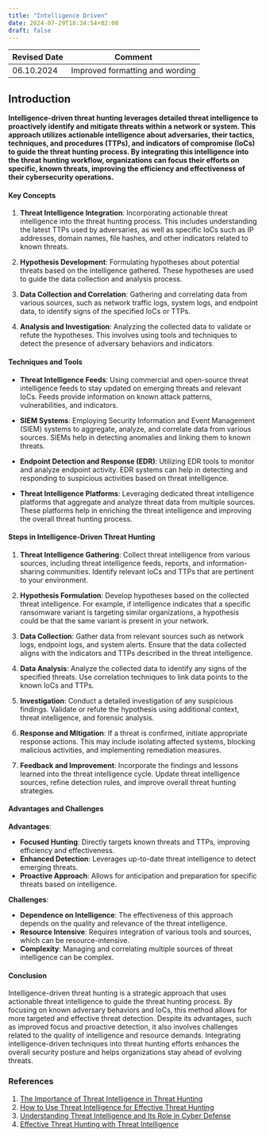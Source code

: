 ```yaml
---
title: "Intelligence Driven"
date: 2024-07-29T18:34:54+02:00
draft: false
---
```


| Revised Date | Comment |
| ------------ | ------- |
| 06.10.2024   | Improved formatting and wording | 

## Introduction

**Intelligence-driven threat hunting leverages detailed threat intelligence to proactively identify and mitigate threats within a network or system. This approach utilizes actionable intelligence about adversaries, their tactics, techniques, and procedures (TTPs), and indicators of compromise (IoCs) to guide the threat hunting process. By integrating this intelligence into the threat hunting workflow, organizations can focus their efforts on specific, known threats, improving the efficiency and effectiveness of their cybersecurity operations.**

#### Key Concepts

1. **Threat Intelligence Integration**:
   Incorporating actionable threat intelligence into the threat hunting process. This includes understanding the latest TTPs used by adversaries, as well as specific IoCs such as IP addresses, domain names, file hashes, and other indicators related to known threats.

2. **Hypothesis Development**:
   Formulating hypotheses about potential threats based on the intelligence gathered. These hypotheses are used to guide the data collection and analysis process.

3. **Data Collection and Correlation**:
   Gathering and correlating data from various sources, such as network traffic logs, system logs, and endpoint data, to identify signs of the specified IoCs or TTPs.

4. **Analysis and Investigation**:
   Analyzing the collected data to validate or refute the hypotheses. This involves using tools and techniques to detect the presence of adversary behaviors and indicators.

#### Techniques and Tools

- **Threat Intelligence Feeds**:
  Using commercial and open-source threat intelligence feeds to stay updated on emerging threats and relevant IoCs. Feeds provide information on known attack patterns, vulnerabilities, and indicators.

- **SIEM Systems**:
  Employing Security Information and Event Management (SIEM) systems to aggregate, analyze, and correlate data from various sources. SIEMs help in detecting anomalies and linking them to known threats.

- **Endpoint Detection and Response (EDR)**:
  Utilizing EDR tools to monitor and analyze endpoint activity. EDR systems can help in detecting and responding to suspicious activities based on threat intelligence.

- **Threat Intelligence Platforms**:
  Leveraging dedicated threat intelligence platforms that aggregate and analyze threat data from multiple sources. These platforms help in enriching the threat intelligence and improving the overall threat hunting process.

#### Steps in Intelligence-Driven Threat Hunting

1. **Threat Intelligence Gathering**:
   Collect threat intelligence from various sources, including threat intelligence feeds, reports, and information-sharing communities. Identify relevant IoCs and TTPs that are pertinent to your environment.

2. **Hypothesis Formulation**:
   Develop hypotheses based on the collected threat intelligence. For example, if intelligence indicates that a specific ransomware variant is targeting similar organizations, a hypothesis could be that the same variant is present in your network.

3. **Data Collection**:
   Gather data from relevant sources such as network logs, endpoint logs, and system alerts. Ensure that the data collected aligns with the indicators and TTPs described in the threat intelligence.

4. **Data Analysis**:
   Analyze the collected data to identify any signs of the specified threats. Use correlation techniques to link data points to the known IoCs and TTPs.

5. **Investigation**:
   Conduct a detailed investigation of any suspicious findings. Validate or refute the hypothesis using additional context, threat intelligence, and forensic analysis.

6. **Response and Mitigation**:
   If a threat is confirmed, initiate appropriate response actions. This may include isolating affected systems, blocking malicious activities, and implementing remediation measures.

7. **Feedback and Improvement**:
   Incorporate the findings and lessons learned into the threat intelligence cycle. Update threat intelligence sources, refine detection rules, and improve overall threat hunting strategies.

#### Advantages and Challenges

**Advantages**:
- **Focused Hunting**: Directly targets known threats and TTPs, improving efficiency and effectiveness.
- **Enhanced Detection**: Leverages up-to-date threat intelligence to detect emerging threats.
- **Proactive Approach**: Allows for anticipation and preparation for specific threats based on intelligence.

**Challenges**:
- **Dependence on Intelligence**: The effectiveness of this approach depends on the quality and relevance of the threat intelligence.
- **Resource Intensive**: Requires integration of various tools and sources, which can be resource-intensive.
- **Complexity**: Managing and correlating multiple sources of threat intelligence can be complex.

#### Conclusion

Intelligence-driven threat hunting is a strategic approach that uses actionable threat intelligence to guide the threat hunting process. By focusing on known adversary behaviors and IoCs, this method allows for more targeted and effective threat detection. Despite its advantages, such as improved focus and proactive detection, it also involves challenges related to the quality of intelligence and resource demands. Integrating intelligence-driven techniques into threat hunting efforts enhances the overall security posture and helps organizations stay ahead of evolving threats.

### References

1. [The Importance of Threat Intelligence in Threat Hunting](https://www.crowdstrike.com/blog/threat-intelligence-in-threat-hunting/)
2. [How to Use Threat Intelligence for Effective Threat Hunting](https://www.exabeam.com/information-security/threat-hunting/)
3. [Understanding Threat Intelligence and Its Role in Cyber Defense](https://www.sans.org/white-papers/37978/)
4. [Effective Threat Hunting with Threat Intelligence](https://www.varonis.com/blog/threat-hunting-with-threat-intelligence)